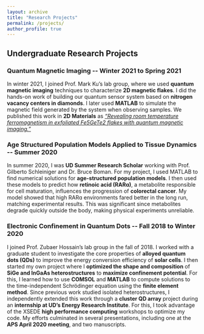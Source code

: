 ```yaml
---
layout: archive
title: "Research Projects"
permalink: /projects/
author_profile: true
---
```

## Undergraduate Research Projects
### Quantum Magnetic Imaging -- Winter 2021 to Spring 2021
In winter 2021, I joined Prof. Mark Ku’s lab group, where we used **quantum magnetic imaging** techniques to characterize **2D magnetic flakes**. I did the hands-on work of building our quantum sensor system based on **nitrogen vacancy centers in diamonds**. I later used **MATLAB** to simulate the magnetic field generated by the system when observing samples. We published this work in **2D Materials** as [_“Revealing room temperature ferromagnetism in exfoliated Fe5GeTe2 flakes with quantum magnetic imaging.”_](http://mmayako.github.io/files/revealing-room-temp.pdf) 

### Age Structured Population Models Applied to Tissue Dynamics -- Summer 2020
In summer 2020, I was **UD Summer Research Scholar** working with Prof. Gilberto Schleiniger and Dr. Bruce Boman. For my project, I used MATLAB to find numerical solutions for **age-structured population models**. I then used these models to predict how **retinoic acid (RARɑ)**, a metabolite responsible for cell maturation, influences the progression of **colorectal cancer**. My model showed that high RARɑ environments fared better in the long run, matching experimental results. This was significant since metabolites degrade quickly outside the body, making physical experiments unreliable. 


### Electronic Confinement in Quantum Dots -- Fall 2018 to Winter 2020
I joined Prof. Zubaer Hossain’s lab group in the fall of 2018. I worked with a graduate student to investigate the core properties of **alloyed quantum dots (QDs)** to improve the energy conversion efficiency of **solar cells**. I then started my own project where I **optimized the shape and composition** of **SiGe and InGaAs heterostructures** to **maximize confinement potential**. For this, I learned how to use **COMSOL** and **MATLAB** to compute solutions to the time-independent Schrödinger equation using the **finite element method**. Since previous work studied isolated heterostructures, I independently extended this work through a **cluster QD array** project during an **internship at UD’s Energy Research Institute**. For this, I took advantage of the XSEDE **high performance computing** workshops to optimize my code. My efforts culminated in several presentations, including one at the **APS April 2020 meeting**, and two manuscripts.
